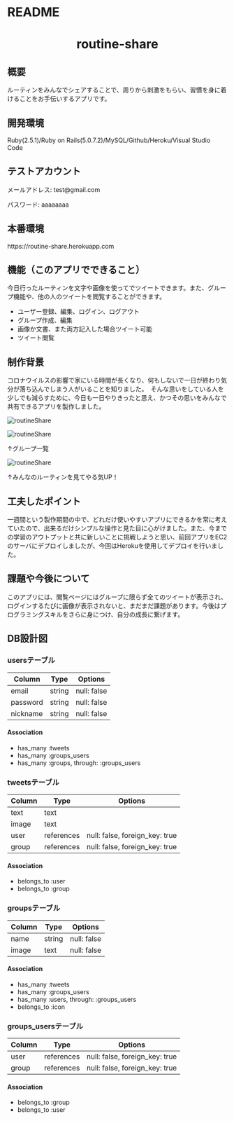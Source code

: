 # README

<h1 align="center">routine-share</h1>

<h2> 概要 </h2>
<p> ルーティンをみんなでシェアすることで、周りから刺激をもらい、習慣を身に着けることをお手伝いするアプリです。 </p>

<h2> 開発環境 </h2>
<p> Ruby(2.5.1)/Ruby on Rails(5.0.7.2)/MySQL/Github/Heroku/Visual Studio Code </p>

<h2> テストアカウント </h2>
<p> メールアドレス: test@gmail.com </p>
<p> パスワード: aaaaaaaa </p>

<h2> 本番環境 </h2>
<p> https://routine-share.herokuapp.com </p>
  
<h2> 機能（このアプリでできること） </h2>
<p> 今日行ったルーティンを文字や画像を使ってでツイートできます。また、グループ機能や、他の人のツイートを閲覧することができます。 </p>
<Ul>
  <li> ユーザー登録、編集、ログイン、ログアウト </li>
  <li> グループ作成、編集 </li>
  <li> 画像か文書、また両方記入した場合ツイート可能 </li>
  <li> ツイート閲覧 </li>
 </ul>

<h2> 制作背景 </h2>
<p> コロナウイルスの影響で家にいる時間が長くなり、何もしないで一日が終わり気分が落ち込んでしまう人がいることを知りました。　そんな思いをしている人を少しでも減らすために、今日も一日やりきったと思え、かつその思いをみんなで共有できるアプリを製作しました。</p>

![routineShare](https://github.com/motuto/routine-share/blob/master/app/assets/images/1dc89ae22ceb42c22f21d5a93bcccb87.png)

![routineShare](https://github.com/motuto/routine-share/blob/master/app/assets/images/d8aa5081cc67f46e52ab978cf17a0efb.png)

<p>↑グループ一覧</p>

![routineShare](https://github.com/motuto/routine-share/blob/master/app/assets/images/053c5bc41accbc55ded4b5eb067eff25.png)

<p>↑みんなのルーティンを見てやる気UP！</p>

<h2> 工夫したポイント </h2>
<p> 一週間という製作期間の中で、どれだけ使いやすいアプリにできるかを常に考えていたので、出来るだけシンプルな操作と見た目に心がけました。また、今までの学習のアウトプットと共に新しいことに挑戦しようと思い、前回アプリをEC2のサーバにデプロイしましたが、今回はHerokuを使用してデプロイを行いました。 </p>

<h2> 課題や今後について </h2>
<p> このアプリには、閲覧ページにはグループに限らず全てのツイートが表示され、ログインするたびに画像が表示されないと、まだまだ課題があります。今後はプログラミングスキルをさらに身につけ、自分の成長に繋げます。 </p>


## DB設計図

### usersテーブル
|Column|Type|Options|
|------|----|-------|
|email|string|null: false|
|password|string|null: false|
|nickname|string|null: false|
#### Association
- has_many :tweets
- has_many :groups_users
- has_many  :groups, through:  :groups_users

### tweetsテーブル
|Column|Type|Options|
|------|----|-------|
|text|text||
|image|text||
|user|references|null: false, foreign_key: true|
|group|references|null: false, foreign_key: true|
#### Association
- belongs_to :user
- belongs_to :group

### groupsテーブル
|Column|Type|Options|
|------|----|-------|
|name|string|null: false|
|image|text|null: false|
#### Association
- has_many :tweets
- has_many :groups_users
- has_many  :users,  through:  :groups_users
- belongs_to :icon

### groups_usersテーブル

|Column|Type|Options|
|------|----|-------|
|user|references|null: false, foreign_key: true|
|group|references|null: false, foreign_key: true|

#### Association
- belongs_to :group
- belongs_to :user

